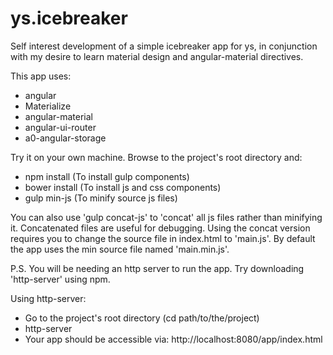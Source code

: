 # ys.icebreaker
Self interest development of a simple icebreaker app for ys, in conjunction with my desire to learn material design and angular-material directives.

This app uses:
 * angular
 * Materialize
 * angular-material
 * angular-ui-router
 * a0-angular-storage

Try it on your own machine. Browse to the project's root directory and:
 * npm install (To install gulp components)
 * bower install (To install js and css components)
 * gulp min-js (To minify source js files)
 
You can also use 'gulp concat-js' to 'concat' all js files rather than minifying it. Concatenated files are useful for debugging. Using the concat version requires you to change the source file in index.html to 'main.js'. By default the app uses the min source file named 'main.min.js'.

P.S. You will be needing an http server to run the app. Try downloading 'http-server' using npm.

Using http-server:
 * Go to the project's root directory (cd path/to/the/project)
 * http-server
 * Your app should be accessible via: http://localhost:8080/app/index.html
